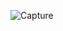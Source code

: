 ![Capture](https://user-images.githubusercontent.com/33928040/76326606-e58aeb00-630e-11ea-94d7-0d0918074960.PNG)
